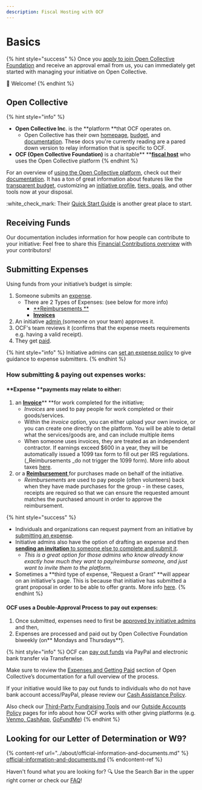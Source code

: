 ```yaml
---
description: Fiscal Hosting with OCF
---
```


# Basics

{% hint style="success" %}
Once you [apply to join Open Collective Foundation](https://docs.opencollective.foundation/getting-started/how-to-apply) and receive an approval email from us, you can immediately get started with managing your initiative on Open Collective.&#x20;

:tada: Welcome!&#x20;
{% endhint %}

## Open Collective&#x20;

{% hint style="info" %}
* **Open Collective Inc**. is the **platform **that OCF operates on.&#x20;
  * Open Collective has their own [homepage](https://www.opencollective.com), [budget](https://opencollective.com/opencollective#category-ABOUT), and [documentation](https://docs.opencollective.com/help/). These docs you're currently reading are a pared down version to relay information that is specific to OCF.
* **OCF (**Open Collective** Foundation)** is a charitable** **[**fiscal host**](../about/what-we-offer/fiscal-hosting.md) who uses the Open Collective platform
{% endhint %}

For an overview of [using the Open Collective platform](https://opencollective.com/how-it-works), check out their[ documentation](https://docs.opencollective.com). It has a ton of great information about features like the [transparent budget](https://docs.opencollective.com/help/collectives/budget), customizing an [initiative profile](https://docs.opencollective.com/help/collectives/customize-collective), [tiers, goals](https://docs.opencollective.com/help/collectives/tiers-goals), and other tools now at your disposal.&#x20;

:white\_check\_mark: Their [Quick Start Guide](https://docs.opencollective.com/help/collectives/quick-start-guide) is another great place to start.

## Receiving Funds

Our documentation includes information for how people can contribute to your initiative: Feel free to share this [Financial Contributions overview](https://docs.opencollective.foundation/how-it-works/financial-contributions) with your contributors!

## Submitting Expenses

Using funds from your initiative’s budget is simple:

1. Someone submits an [expense](https://docs.opencollective.com/help/expenses-and-getting-paid/submitting-expenses).
   * There are 2 Types of Expenses: (see below for more info)
     * [**Reimbursements **](https://docs.opencollective.com/help/expenses-and-getting-paid/submitting-expenses#reimbursements)
     * ****[**Invoices**](https://docs.opencollective.com/help/expenses-and-getting-paid/submitting-expenses#invoices)****
2. An initiative [admin ](https://docs.opencollective.com/help/collectives/core-contributors#roles)(someone on your team) approves it.
3. OCF's team reviews it (confirms that the expense meets requirements e.g. having a valid receipt).
4. They get [paid](https://docs.opencollective.com/help/fiscal-hosts/payouts#what-payment-methods-do-you-support-for-withdrawals).

{% hint style="info" %}
Initiative admins can [set an expense policy](https://docs.opencollective.com/help/collectives/expense-policy) to give guidance to expense submitters.&#x20;
{% endhint %}

### How submitting & paying out expenses works:

#### **Expense **payments may relate to either:&#x20;

1. an [**Invoice**](https://docs.opencollective.com/help/expenses-and-getting-paid/submitting-expenses#invoices)** **for work completed for the initiative;&#x20;
   * _Invoices_ are used to pay people for work completed or their goods/services.&#x20;
   * Within the _invoice_ option, you can either upload your own invoice, or you can create one directly on the platform. You will be able to detail what the services/goods are, and can include multiple items&#x20;
   * When someone uses invoices, they are treated as an independent contractor. If earnings exceed $600 in a year, they will be automatically issued a 1099 tax form to fill out per IRS regulations. (_Reimbursements _do not trigger the 1099 form). More info about taxes [here](https://docs.opencollective.com/help/expenses-and-getting-paid/tax-information).
2. or a [**Reimbursement** ](https://docs.opencollective.com/help/expenses-and-getting-paid/submitting-expenses#reimbursements)for purchases made on behalf of the initiative.
   * _Reimbursements_ are used to pay people (often volunteers) back when they have made purchases for the group - in these cases, receipts are required so that we can ensure the requested amount matches the purchased amount in order to approve the reimbursement.

{% hint style="success" %}
* Individuals and organizations can request payment from an initiative by [submitting an expense](https://docs.opencollective.com/help/expenses-and-getting-paid/submitting-expenses).&#x20;
* Initiative admins also have the option of drafting an expense and then [**sending an invitation** to someone else to complete and submit it](https://docs.opencollective.com/help/expenses-and-getting-paid/submitting-expenses#inviting-a-third-party-to-submit-an-expense).
  * _This is a great option for those admins who know already know exactly how much they want to pay/reimburse someone, and just want to invite them to the platform._
* Sometimes a **third type of expense, "Request a Grant" **will appear on an initiative's page. This is because that initiative has submitted a grant proposal in order to be able to offer grants. More info [here](https://docs.opencollective.foundation/how-it-works/about-grantmaking).
{% endhint %}

#### OCF uses a Double-Approval Process to pay out expenses:&#x20;

1. Once submitted, expenses need to first be [approved by initiative admins](https://docs.opencollective.com/help/collectives/approving-expenses) and then,
2. Expenses are processed and paid out by Open Collective Foundation biweekly (on** Mondays and Thursdays**).&#x20;

{% hint style="info" %}
OCF can [pay out funds](https://docs.opencollective.com/help/expenses-and-getting-paid/expenses#by-what-method-can-i-get-paid) via PayPal and electronic bank transfer via Transferwise.&#x20;

Make sure to review the [Expenses and Getting Paid](https://docs.opencollective.com/help/expenses-and-getting-paid/expenses) section of Open Collective’s documentation for a full overview of the process.

If your initiative would like to pay out funds to individuals who do not have bank account access/PayPal, please review our [Cash Assistance Policy](https://docs.opencollective.foundation/how-it-works/processes-and-limitations/cash-assistance-policy).

Also check our [Third-Party Fundraising Tools](third-party-fundraising-tools-and-benefits/) and our [Outside Accounts Policy](policies/outside-accounts-policy.md) pages for info about how OCF works with other giving platforms (e.g. [Venmo, CashApp,](third-party-fundraising-tools-and-benefits/#venmo-and-cash-app) [GoFundMe](third-party-fundraising-tools-and-benefits/#third-party-tools))
{% endhint %}

## Looking for our Letter of Determination or W9?

{% content-ref url="../about/official-information-and-documents.md" %}
[official-information-and-documents.md](../about/official-information-and-documents.md)
{% endcontent-ref %}

Haven't found what you are looking for? :mag: Use the Search Bar in the upper right corner or check our [FAQ](faq/)!
